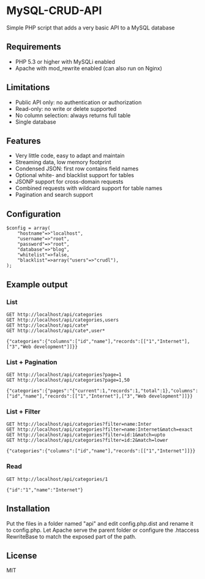 # MySQL-CRUD-API

Simple PHP script that adds a very basic API to a MySQL database

## Requirements

  - PHP 5.3 or higher with MySQLi enabled
  - Apache with mod_rewrite enabled (can also run on Nginx)

## Limitations

  - Public API only: no authentication or authorization
  - Read-only: no write or delete supported
  - No column selection: always returns full table
  - Single database

## Features

  - Very little code, easy to adapt and maintain
  - Streaming data, low memory footprint
  - Condensed JSON: first row contains field names
  - Optional white- and blacklist support for tables
  - JSONP support for cross-domain requests
  - Combined requests with wildcard support for table names
  - Pagination and search support

## Configuration

```
$config = array(
    "hostname"=>"localhost",
    "username"=>"root",
    "password"=>"root",
    "database"=>"blog",
    "whitelist"=>false,
    "blacklist"=>array("users"=>"crudl"),
);
```

## Example output

### List

```
GET http://localhost/api/categories
GET http://localhost/api/categories,users
GET http://localhost/api/cate*
GET http://localhost/api/cate*,user*
```

```
{"categories":{"columns":["id","name"],"records":[["1","Internet"],["3","Web development"]]}}
```

### List + Pagination

```
GET http://localhost/api/categories?page=1
GET http://localhost/api/categories?page=1,50
```

```
{"categories":{"pages":"{"current":1,"records":1,"total":1},"columns":["id","name"],"records":[["1","Internet"],["3","Web development"]]}}
```

### List + Filter

```
GET http://localhost/api/categories?filter=name:Inter
GET http://localhost/api/categories?filter=name:Internet&match=exact
GET http://localhost/api/categories?filter=id:1&match=upto
GET http://localhost/api/categories?filter=id:2&match=lower
```

```
{"categories":{"columns":["id","name"],"records":[["1","Internet"]]}}
```

### Read

```
GET http://localhost/api/categories/1
```

```
{"id":"1","name":"Internet"}
```

## Installation

Put the files in a folder named "api" and edit config.php.dist and rename it to config.php. Let Apache serve the parent folder or configure the .htaccess RewriteBase to match the exposed part of the path.

## License

MIT

